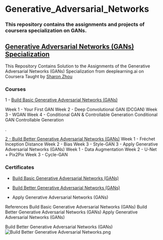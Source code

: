 

# Generative_Adversarial_Networks



### This repository contains the assignments and projects of coursera specialization on GANs.



## [Generative Adversarial Networks (GANs) Specialization](https://www.coursera.org/specializations/generative-adversarial-networks-gans)



This Repository Contains Solution to the Assignments of the Generative Adversarial Networks (GANs) Specialization from deeplearning.ai on Coursera Taught by [Sharon Zhou](https://www.coursera.org/instructor/sharon-zhou)



### Courses



1 - [Build Basic Generative Adversarial Networks (GANs)](https://coursera.org/share/d196ae5617e13af2f3916ae98d588931)


 Week 1 - Your First GAN
 Week 2 - Deep Convolutional GAN (DCGAN)
 Week 3 - WGAN
 Week 4 - Conditional GAN & Controllable Generation
Conditional GAN
Controllable Generation


.



[2 - Build Better Generative Adversarial Networks (GANs)]()
Week 1 - Fréchet Inception Distance
Week 2 - Bias
Week 3 - Style-GAN
3 - Apply Generative Adversarial Networks (GANs)
Week 1 - Data Augmentation
Week 2 - U-Net + Pix2Pix
Week 3 - Cycle-GAN





### Certificates


- [Build Basic Generative Adversarial Networks (GANs)](https://coursera.org/share/d196ae5617e13af2f3916ae98d588931)

- [Build Better Generative Adversarial Networks (GANs)](https://coursera.org/share/193a45c400d404a6ad52bbfffeb471c0)

- Apply Generative Adversarial Networks (GANs)



References
Build Basic Generative Adversarial Networks (GANs)
Build Better Generative Adversarial Networks (GANs)
Apply Generative Adversarial Networks (GANs)


Build Better Generative Adversarial Networks (GANs)
![Build Better Generative Adversarial Networks.png](https://udacity-reviews-uploads.s3.us-west-2.amazonaws.com/_attachments/399095/1607802371/Build_Better_Generative_Adversarial_Networks.png)


